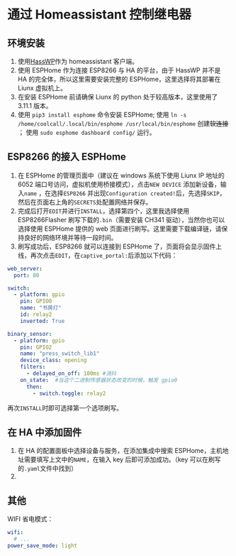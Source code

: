 ﻿# 通过 Homeassistant 控制继电器

## 环境安装

1. 使用[HassWP](https://github.com/AlexxIT/HassWP)作为 homeassistant 客户端。
2. 使用 ESPHome 作为连接 ESP8266 与 HA 的平台，由于 HassWP 并不是 HA 的完全体，所以这里需要安装完整的 ESPHome，这里选择将其部署在 Liunx 虚拟机上。
3. 在安装 ESPHome 前请确保 Liunx 的 python 处于较高版本，这里使用了 3.11.1 版本。
4. 使用 `pip3 install esphome` 命令安装 ESPHome;
  使用 `ln -s /home/coolcall/.local/bin/esphome /usr/local/bin/esphome` 创建~~软连接~~ ；
  使用 `sudo esphome dashboard config/` 运行。

## ESP8266 的接入 ESPHome

1. 在 ESPHome 的管理页面中（建议在 windows 系统下使用 Liunx IP 地址的 6052 端口号访问，虚拟机使用桥接模式），点击`NEW DEVICE` 添加新设备，输入`name` ，在选择`ESP8266` 并出现`Configuration created!`后，先选择`SKIP`，然后在页面右上角的`SECRETS`处配置网络并保存。
2. 完成后打开`EDIT`并进行`INSTALL`，选择第四个，这里我选择使用 ESP8266Flasher 刷写下载的`.bin`（需要安装 CH341 驱动），当然你也可以选择使用 ESPHome 提供的 web 页面进行刷写。这里需要下载编译链，请保持良好的网络环境并等待一段时间。
3. 刷写成功后，ESP8266 就可以连接到 ESPHome 了，页面将会显示固件上线，再次点击`EDIT`，在`captive_portal:`后添加以下代码：

```yaml
web_server:
  port: 80

switch:
  - platform: gpio
    pin: GPIO0
    name: "书房灯"
    id: relay2
    inverted: True

binary_sensor:
  - platform: gpio
    pin: GPIO2
    name: "press_switch_lib1"
    device_class: opening
    filters:
      - delayed_on_off: 100ms #消抖
    on_state:  #当这个二进制传感器状态改变的时候，触发 gpio0
      then:
        - switch.toggle: relay2
```

再次`INSTALL`时即可选择第一个选项刷写。

## 在 HA 中添加固件

1. 在 HA 的配置面板中选择设备与服务，在添加集成中搜索 ESPHome，主机地址需要填写上文中的`NAME`，在输入 key 后即可添加成功。（key 可以在刷写的`.yaml`文件中找到）
2.

## 其他

WIFI 省电模式：

```yaml
wifi:
  # ...
power_save_mode: light
```
